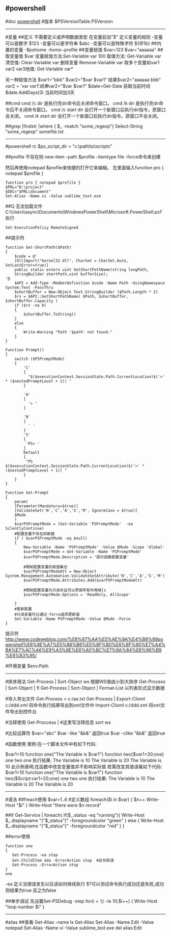 #powershell
---
#doc
[powershell](https://technet.microsoft.com/zh-cn/library/bb978526.aspx)
#版本
$PSVersionTable.PSVersion

---
#变量
##定义
不需要定义或声明数据类型
在变量前加"$"
定义变量的规则
  -变量可以是数字 $123
  -变量可以是字符串 $abc
  -变量可以是特殊字符 ${@1b}
##内置的变量
   -$pshome
   -$home
   -$profile
##变量赋值
$var=123  $var="aaaaaa"
##取变量值
$var
变量赋值方法:Set-Variable var 100
取值方法:    Get-Variable var
清空值:      Clear-Variable var
删除变量     Remove-Variable var
取多个变量如var1 var2 var3地值:   Get-Variable var*

另一种赋值方法 $var1="bbb"    $var2="$var $var1"  结果$var2="aaaaaa bbb"
               $var2='$var $var1' 结果$var2="$var $var1"
$date=Get-Date  获取当前时间
$date.AddDays(3) 当前时间加3天

##cmd
cmd /c dir 是执行完dir命令后关闭命令窗口。 
cmd /k dir 是执行完dir命令后不关闭命令窗口。 
cmd /c start dir 会打开一个新窗口后执行dir指令，原窗口会关闭。 
cmd /k start dir 会打开一个新窗口后执行dir指令，原窗口不会关闭。 

##grep
|findstr 
|where { $_ -match "some_regexp"} 
Select-String "some_regexp" somefile.txt


---
#powershell rc
$ps_script_dir = "c:\path\to\scripts"

##profile
不存在则 new-item -path $profile -itemtype file -force命令来创建

然后再使用notepad $profile来快捷的打开它来编辑。
在里面输入function pro { notepad $profile }
```
function pro { notepad $profile }
$PRL="D:\project"
$DOC="$PRL\document"
Set-Alias -Name vi -Value sublime_text.exe
```

##Q
无法加载文件 C:\Users\async\Documents\WindowsPowerShell\Microsoft.PowerShell.ps1`
执行
```
Set-ExecutionPolicy RemoteSigned
```

##提示符
```
function Get-ShortPath($Path)
{
    $code = @'
    [DllImport("kernel32.dll", CharSet = CharSet.Auto, SetLastError=true)]
    public static extern uint GetShortPathName(string longPath,
    StringBuilder shortPath,uint bufferSize);
'@
    $API = Add-Type -MemberDefinition $code -Name Path -UsingNamespace System.Text -PassThru
    $shortBuffer = New-Object Text.StringBuilder ($Path.Length * 2)
    $rv = $API::GetShortPathName( $Path, $shortBuffer, $shortBuffer.Capacity )
    if ($rv -ne 0)
    {
        $shortBuffer.ToString()
    }
    else
    {
        Write-Warning "Path '$path' not found."
    }
}

Function Prompt()
{
    switch ($PSPromptMode)
    {
        'C'
        {
          "$($executionContext.SessionState.Path.CurrentLocation)$('>' * ($nestedPromptLevel + 1)) "
        }

        'A'
        {
          '> '
        }

        'N'
        {
          ' '
        }
        'S'
        {
         'PS> '
        }
        Default
        {
         "PS $($executionContext.SessionState.Path.CurrentLocation)$('>' * ($nestedPromptLevel + 1)) "
        }
    }
}

Function Set-Prompt
{
    param(
    [Parameter(Mandatory=$true)]
    [ValidateSet('N','C','A','S','M', IgnoreCase = $true)]
    $Mode
    )
    $varPSPromptMode = (Get-Variable 'PSPromptMode'  -ea SilentlyContinue)
    #配置变量不存在则新建
    if ( $varPSPromptMode -eq $null)
    {
        New-Variable -Name 'PSPromptMode' -Value $Mode -Scope 'Global'
        $varPSPromptMode = Get-Variable -Name 'PSPromptMode'
        $varPSPromptMode.Description = '提示函数配置变量'

        #限制配置变量的取值集合
        $varPSPromptModeAtt = New-Object System.Management.Automation.ValidateSetAttribute('N','C','A','S','M')
        $varPSPromptMode.Attributes.Add($varPSPromptModeAtt)

        #限制配置变量为只读并且可以贯穿所有作用域ls
        $varPSPromptMode.Options = 'ReadOnly, AllScope'

    }
    #更新配置
    #只读变量可以通过-force选项更新值
    Set-Variable -Name PSPromptMode -Value $Mode -Force
}
```
提示符
http://www.codeweblog.com/%E8%87%AA%E5%AE%9A%E4%B9%89powershell%E6%8E%A7%E5%88%B6%E5%8F%B0%E6%8F%90%E7%A4%BA%E7%AC%A6%E9%A3%8E%E6%A0%BC%E7%9A%84%E6%96%B9%E6%B3%95/


#环境变量
$env:Path


----
#排序用法
Get-Process | Sort-Object ws   根据WS值由小到大排序
Get-Process | Sort-Object | fl    Get-Process | Sort-Object | Format-List  以列表形式显示数据

#导入导出文件
Get-Process > c:/aa.txt
Get-Process | Export-Clixml c:/ddd.xml  将命令执行结果导出到xml文件中
Import-Clixml c:/ddd.xml  将xml文件导出到控件台

#注释使用
Get-Proccess | #这里写注释信息
sort ws

#比较运算符
$var="abc"
$var -like "&b&"  返回true
$var -clike "&b&"   返回true

#函数使用
案例:在一个脚本文件中有如下代码:

$var1=10
function one{"The Variable is $var1"}
function two{$var1=20;one}
one 
two
one
执行结果: The Variable is 10
     The Variable is 20
          The Variable is 10
此示例表明,在函数中改变变量值并不影响实际值
若需改变其值请看如下代码:
$var1=10
function one{"The Variable is $var1"}
function two{$Script:var1=20;one}
one 
two
one
执行结果: The Variable is 10
     The Variable is 20
          The Variable is 20

 
---
#语法
##freach使用
$var=1..6  #定义数组
foreach($i in $var)
{
   $n++
   Write-Host "$i"
}
Write-Host "there were $n record"

##if
Get-Service | foreach{
  if($_.status -eq "running"){
     Write-Host $_.displayname  "("$_status")" -foregroundcolor "green"
  }
  else
  {
     Write-Host $_.displayname  "("$_status")" -foregroundcolor "red"
  }
}

##error使用
```shell
function one
{
   Get-Process -ea stop
   Get-ChildItem ada -ErrorAction stop  #此句有误
   Get-Process -ErrorAction stop
}
one
```
-ea 定义当错误发生以后该如何继续执行
$?可以测试命令执行成功还是失败,成功则结果为true 反之为false

##单步调试
先设置Set-PSDebug -step
for($i=1;$i -le 10;$i++)
{
  Write-Host "loop number $i"
}


---
#alias
##查看
Get-Alias -name ls
Get-Alias
Set-Alias -Name Edit -Value notepad
Set-Alias -Name vi -Value sublime_text.exe
del alias:Edit







